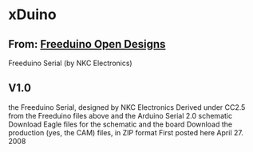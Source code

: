 xDuino
======

From: [Freeduino Open Designs](http://www.freeduino.org/freeduino_open_designs.html)
---------

Freeduino Serial (by NKC Electronics)

V1.0
---------
the Freeduino Serial, designed by NKC Electronics
Derived under CC2.5 from the Freeduino files above and the Arduino Serial 2.0 schematic
Download Eagle files for the schematic and the board
Download the production (yes, the CAM) files, in ZIP format
First posted here April 27. 2008